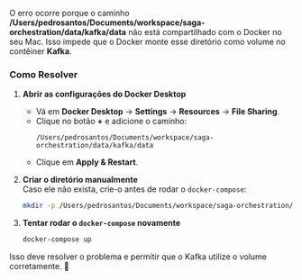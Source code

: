 O erro ocorre porque o caminho **/Users/pedrosantos/Documents/workspace/saga-orchestration/data/kafka/data** não está compartilhado com o Docker no seu Mac. Isso impede que o Docker monte esse diretório como volume no contêiner **Kafka**.

### Como Resolver

1. **Abrir as configurações do Docker Desktop**
    - Vá em **Docker Desktop** → **Settings** → **Resources** → **File Sharing**.
    - Clique no botão **+** e adicione o caminho:
      ```
      /Users/pedrosantos/Documents/workspace/saga-orchestration/data/kafka/data
      ```
    - Clique em **Apply & Restart**.

2. **Criar o diretório manualmente**  
   Caso ele não exista, crie-o antes de rodar o `docker-compose`:
   ```sh
   mkdir -p /Users/pedrosantos/Documents/workspace/saga-orchestration/data/kafka/data
   ```

3. **Tentar rodar o `docker-compose` novamente**
   ```sh
   docker-compose up
   ```

Isso deve resolver o problema e permitir que o Kafka utilize o volume corretamente. 🚀